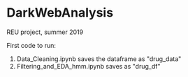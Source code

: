 # DarkWebAnalysis
REU project, summer 2019


First code to run:
1. Data_Cleaning.ipynb
     saves the dataframe as "drug_data"
2. Filtering_and_EDA_hmm.ipynb
     saves as "drug_df"
